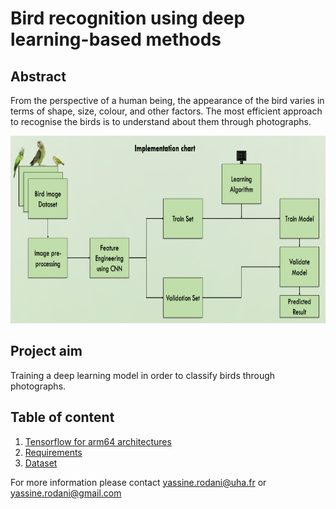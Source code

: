 # Bird recognition using deep learning-based methods

## Abstract
From the perspective of a human being, the appearance of the bird varies in terms of shape, size, colour, and other factors. The most efficient approach to recognise the birds is to understand about them through photographs.

<p align="center">
<img src="https://github.com/yassine-rd/bird_species_classification/blob/master/images/implementation.png" width="600" height="300" />
</p>

## Project aim
Training a deep learning model in order to classify birds through photographs.

## Table of content

1) [Tensorflow for arm64 architectures](https://github.com/yassine-rd/bird_species_classification/blob/master/requirements/TENSORFLOW.md)
2) [Requirements](https://github.com/yassine-rd/bird_species_classification/blob/master/requirements/README.md)
3) [Dataset](https://github.com/yassine-rd/bird_species_classification/blob/master/dataset/README.md)

For more information please contact yassine.rodani@uha.fr or yassine.rodani@gmail.com

